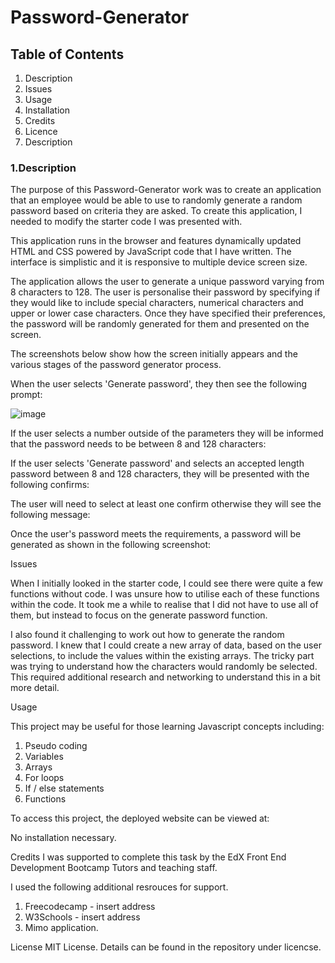 <h1> Password-Generator </h1>

<h2> Table of Contents </h2>

1. Description <br>
2. Issues <br>
3. Usage <br>
4. Installation <br>
5. Credits <br>
6. Licence <br>
7. Description <br>

<h3> 1.Description </h3>

The purpose of this Password-Generator work was to create an application that an employee would be able to use to randomly generate a random password based on criteria they are asked. 
To create this application, I needed to modify the starter code I was presented with. <br>

This application runs in the browser and features dynamically updated HTML and CSS powered by JavaScript code that I have written. The interface is simplistic and it is responsive to multiple device screen size. <br>

The application allows the user to generate a unique password varying from 8 characters to 128. The user is personalise their password by specifying if they would like to include special characters, numerical characters and upper or lower case characters. Once they have specified their preferences, the password will be randomly generated for them and presented on the screen. <br>

The screenshots below show how the screen initially appears and the various stages of the password generator process. <br>

When the user selects 'Generate password', they then see the following prompt:

![image](https://github.com/gdavies2736/Password-Generator/assets/89836987/bc33ef81-fa14-4a3d-8c28-f9033534e59c)



If the user selects a number outside of the parameters they will be informed that the password needs to be between 8 and 128 characters:


If the user selects 'Generate password' and selects an accepted length password between 8 and 128 characters, they will be presented with the following confirms:



The user will need to select at least one confirm otherwise they will see the following message:



Once the user's password meets the requirements, a password will be generated as shown in the following screenshot:




Issues

When I initially looked in the starter code, I could see there were quite a few functions without code. I was unsure how to utilise each of these functions within the code. It took me a while to realise that I did not have to use all of them, but instead to focus on the generate password function.

I also found it challenging to work out how to generate the random password. I knew that I could create a new array of data, based on the user selections, to include the values within the existing arrays. The tricky part was trying to understand how the characters would randomly be selected. This required additional research and networking to understand this in a bit more detail.

Usage

This project may be useful for those learning Javascript concepts including:

1. Pseudo coding
2. Variables
3. Arrays
4. For loops
5. If / else statements
6. Functions

To access this project, the deployed website can be viewed at:


No installation necessary. 

Credits
I was supported to complete this task by the EdX Front End Development Bootcamp Tutors and teaching staff.

I used the following additional resrouces for support. 

1. Freecodecamp - insert address
2. W3Schools - insert address
3. Mimo application.

License
MIT License. Details can be found in the repository under licencse.

